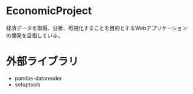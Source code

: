 # EconomicProject
経済データを取得、分析、可視化することを目的とするWebアプリケーションの開発を目指している。

# 外部ライブラリ
- pandas-datareader
- setuptools

